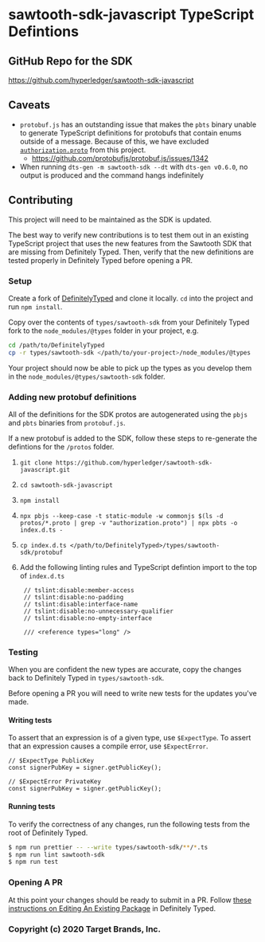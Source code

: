 # sawtooth-sdk-javascript TypeScript Defintions

## GitHub Repo for the SDK

https://github.com/hyperledger/sawtooth-sdk-javascript

## Caveats

-   `protobuf.js` has an outstanding issue that makes the `pbts` binary unable to generate TypeScript definitions for protobufs that contain enums outside of a message. Because of this, we have excluded [`authorization.proto`](https://github.com/hyperledger/sawtooth-sdk-javascript/blob/master/protos/authorization.proto) from this project.
    -   https://github.com/protobufjs/protobuf.js/issues/1342
-   When running `dts-gen -m sawtooth-sdk --dt` with `dts-gen v0.6.0`, no output is produced and the command hangs indefinitely

## Contributing

This project will need to be maintained as the SDK is updated.

The best way to verify new contributions is to test them out in an existing TypeScript project that uses the new features from the Sawtooth SDK that are missing from Definitely Typed. Then, verify that the new definitions are tested properly in Definitely Typed before opening a PR.

### Setup

Create a fork of [DefinitelyTyped](https://github.com/DefinitelyTyped/DefinitelyTyped) and clone it locally. `cd` into the project and run `npm install`.

Copy over the contents of `types/sawtooth-sdk` from your Definitely Typed fork to the `node_modules/@types` folder in your project, e.g.

```sh
cd /path/to/DefinitelyTyped
cp -r types/sawtooth-sdk </path/to/your-project>/node_modules/@types
```

Your project should now be able to pick up the types as you develop them in the `node_modules/@types/sawtooth-sdk` folder.

### Adding new protobuf definitions

All of the definitions for the SDK protos are autogenerated using the `pbjs` and `pbts` binaries from `protobuf.js`.

If a new protobuf is added to the SDK, follow these steps to re-generate the defintions for the `/protos` folder.

1. `git clone https://github.com/hyperledger/sawtooth-sdk-javascript.git`
2. `cd sawtooth-sdk-javascript`
3. `npm install`
4. `npx pbjs --keep-case -t static-module -w commonjs $(ls -d protos/*.proto | grep -v "authorization.proto") | npx pbts -o index.d.ts -`
5. `cp index.d.ts </path/to/DefinitelyTyped>/types/sawtooth-sdk/protobuf`
6. Add the following linting rules and TypeScript defintion import to the top of `index.d.ts`

    ```
     // tslint:disable:member-access
     // tslint:disable:no-padding
     // tslint:disable:interface-name
     // tslint:disable:no-unnecessary-qualifier
     // tslint:disable:no-empty-interface

     /// <reference types="long" />
    ```

### Testing

When you are confident the new types are accurate, copy the changes back to Definitely Typed in `types/sawtooth-sdk`.

Before opening a PR you will need to write new tests for the updates you've made.

#### Writing tests

To assert that an expression is of a given type, use `$ExpectType`. To assert that an expression causes a compile error, use `$ExpectError`.

```
// $ExpectType PublicKey
const signerPubKey = signer.getPublicKey();

// $ExpectError PrivateKey
const signerPubKey = signer.getPublicKey();
```

#### Running tests

To verify the correctness of any changes, run the following tests from the root of Definitely Typed.

```sh
$ npm run prettier -- --write types/sawtooth-sdk/**/*.ts
$ npm run lint sawtooth-sdk
$ npm run test
```

### Opening A PR

At this point your changes should be ready to submit in a PR. Follow [these instructions on Editing An Existing Package](https://github.com/DefinitelyTyped/DefinitelyTyped#edit-an-existing-package) in Definitely Typed.

### Copyright (c) 2020 Target Brands, Inc.
